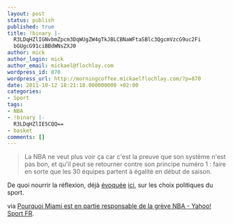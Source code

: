 ```yaml
---
layout: post
status: publish
published: true
title: !binary |-
  R3LDqHZlIGNvbmZpcm3DqWUgZW4gTkJBLCBNaWFtaSBlc3QgcmVzcG9uc2Fi
  bGUgcG91ciBBdWNsZXJ0
author: mick
author_login: mick
author_email: mickael@flochlay.com
wordpress_id: 870
wordpress_url: http://morningcoffee.mickaelflochlay.com/?p=870
date: 2011-10-12 18:21:18.000000000 +02:00
categories:
- Sport
tags:
- NBA
- !binary |-
  R3LDqHZlIE5CQQ==
- basket
comments: []
---
```

<blockquote>La NBA ne veut plus voir ça car c'est la preuve que son système n'est pas bon, et qu'il peut se retourner contre son principe numéro 1 : faire en sorte que les 30 équipes partent à égalité en début de saison.</blockquote>
De quoi nourrir la réflexion, déjà <a title="La domination du Real et du Barça relancent l’idée d’une ligue européenne" href="http://morningcoffee.mickaelflochlay.com/635/la-domination-du-real-et-du-barca-relancent-lidee-dune-ligue-europeenne">évoquée</a> <a title="Des nouvelles de la grève en NBA" href="http://morningcoffee.mickaelflochlay.com/765/des-nouvelles-de-la-greve-en-nba">ici</a>, sur les choix politiques du sport.

via <a href="http://fr.sports.yahoo.com/basketball/nba/blog/article/12994/pourquoi-miami-est-en-partie-responsable-de-la-grve-nba/">Pourquoi Miami est en partie responsable de la grève NBA - Yahoo! Sport FR</a>.
